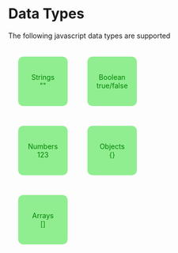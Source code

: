 # Data Types

The following javascript data types are supported

<div
style="
display:flex;
flex-direction:row;
width:80%;
flex-wrap:wrap;
">

<div
style="
width:100px;
height:100px;
background-color:lightgreen;
border-radius:10px;
color:green;
justify-content:center;
text-align:center;
display:flex;
align-items: center;
flex-direction: column;
margin:20px;
">
  <p>
  Strings<br/>
  ""
  </p>
</div>


<div
style="
width:100px;
height:100px;
background-color:lightgreen;
border-radius:10px;
color:green;
justify-content:center;
text-align:center;
display:flex;
align-items: center;
flex-direction: column;
margin:20px;
">
  <p>
  Boolean<br/>
  true/false
  </p>
</div>

<div
style="
width:100px;
height:100px;
background-color:lightgreen;
border-radius:10px;
color:green;
justify-content:center;
text-align:center;
display:flex;
margin:20px;
align-items: center;
flex-direction: column;
">
  <p>
  Numbers<br/>
  123
  </p>
</div>

<div
style="
width:100px;
height:100px;
background-color:lightgreen;
border-radius:10px;
color:green;
margin:20px;
justify-content:center;
text-align:center;
display:flex;
align-items: center;
flex-direction: column;
">
  <p>
  Objects<br/>
  {}
  </p>
</div>

<div
style="
width:100px;
height:100px;
background-color:lightgreen;
border-radius:10px;
color:green;
justify-content:center;
text-align:center;
display:flex;
margin:20px;
align-items: center;
flex-direction: column;
">
  <p>
  Arrays<br/>
  []
  </p>
</div>

</div>


